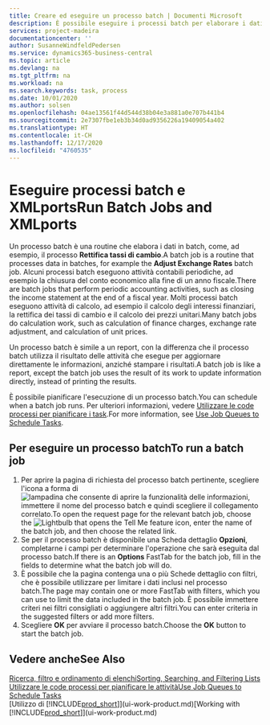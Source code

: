 ```yaml
---
title: Creare ed eseguire un processo batch | Documenti Microsoft
description: È possibile eseguire i processi batch per elaborare i dati e aggiornare le informazioni, ad esempio, per attività contabili periodiche oppure per effettuare dei calcoli.
services: project-madeira
documentationcenter: ''
author: SusanneWindfeldPedersen
ms.service: dynamics365-business-central
ms.topic: article
ms.devlang: na
ms.tgt_pltfrm: na
ms.workload: na
ms.search.keywords: task, process
ms.date: 10/01/2020
ms.author: solsen
ms.openlocfilehash: 04ae13561f44d544d38b04e3a881a0e707b441b4
ms.sourcegitcommit: 2e7307fbe1eb3b34d0ad9356226a19409054a402
ms.translationtype: HT
ms.contentlocale: it-CH
ms.lasthandoff: 12/17/2020
ms.locfileid: "4760535"
---
```

# <a name="run-batch-jobs-and-xmlports"></a><span data-ttu-id="45cee-103">Eseguire processi batch e XMLports</span><span class="sxs-lookup"><span data-stu-id="45cee-103">Run Batch Jobs and XMLports</span></span>
<span data-ttu-id="45cee-104">Un processo batch è una routine che elabora i dati in batch, come, ad esempio, il processo **Rettifica tassi di cambio**.</span><span class="sxs-lookup"><span data-stu-id="45cee-104">A batch job is a routine that processes data in batches, for example the **Adjust Exchange Rates** batch job.</span></span> <span data-ttu-id="45cee-105">Alcuni processi batch eseguono attività contabili periodiche, ad esempio la chiusura del conto economico alla fine di un anno fiscale.</span><span class="sxs-lookup"><span data-stu-id="45cee-105">There are batch jobs that perform periodic accounting activities, such as closing the income statement at the end of a fiscal year.</span></span> <span data-ttu-id="45cee-106">Molti processi batch eseguono attività di calcolo, ad esempio il calcolo degli interessi finanziari, la rettifica dei tassi di cambio e il calcolo dei prezzi unitari.</span><span class="sxs-lookup"><span data-stu-id="45cee-106">Many batch jobs do calculation work, such as calculation of finance charges, exchange rate adjustment, and calculation of unit prices.</span></span>

<span data-ttu-id="45cee-107">Un processo batch è simile a un report, con la differenza che il processo batch utilizza il risultato delle attività che esegue per aggiornare direttamente le informazioni, anziché stampare i risultati.</span><span class="sxs-lookup"><span data-stu-id="45cee-107">A batch job is like a report, except the batch job uses the result of its work to update information directly, instead of printing the results.</span></span>

<span data-ttu-id="45cee-108">È possibile pianificare l'esecuzione di un processo batch.</span><span class="sxs-lookup"><span data-stu-id="45cee-108">You can schedule when a batch job runs.</span></span> <span data-ttu-id="45cee-109">Per ulteriori informazioni, vedere [Utilizzare le code processi per pianificare i task](admin-job-queues-schedule-tasks.md).</span><span class="sxs-lookup"><span data-stu-id="45cee-109">For more information, see [Use Job Queues to Schedule Tasks](admin-job-queues-schedule-tasks.md).</span></span>

## <a name="to-run-a-batch-job"></a><span data-ttu-id="45cee-110">Per eseguire un processo batch</span><span class="sxs-lookup"><span data-stu-id="45cee-110">To run a batch job</span></span>
1. <span data-ttu-id="45cee-111">Per aprire la pagina di richiesta del processo batch pertinente, scegliere l'icona a forma di ![lampadina che consente di aprire la funzionalità delle informazioni](media/ui-search/search_small.png "Informazioni sull'operazione che si desidera eseguire"), immettere il nome del processo batch e quindi scegliere il collegamento correlato.</span><span class="sxs-lookup"><span data-stu-id="45cee-111">To open the request page for the relevant batch job, choose the ![Lightbulb that opens the Tell Me feature](media/ui-search/search_small.png "Tell me what you want to do") icon, enter the name of the batch job, and then choose the related link.</span></span>
2. <span data-ttu-id="45cee-112">Se per il processo batch è disponibile una Scheda dettaglio **Opzioni**, completarne i campi per determinare l'operazione che sarà eseguita dal processo batch.</span><span class="sxs-lookup"><span data-stu-id="45cee-112">If there is an **Options** FastTab for the batch job, fill in the fields to determine what the batch job will do.</span></span>
3. <span data-ttu-id="45cee-113">È possibile che la pagina contenga una o più Schede dettaglio con filtri, che è possibile utilizzare per limitare i dati inclusi nel processo batch.</span><span class="sxs-lookup"><span data-stu-id="45cee-113">The page may contain one or more FastTab with filters, which you can use to limit the data included in the batch job.</span></span> <span data-ttu-id="45cee-114">È possibile immettere criteri nei filtri consigliati o aggiungere altri filtri.</span><span class="sxs-lookup"><span data-stu-id="45cee-114">You can enter criteria in the suggested filters or add more filters.</span></span>
4. <span data-ttu-id="45cee-115">Scegliere **OK** per avviare il processo batch.</span><span class="sxs-lookup"><span data-stu-id="45cee-115">Choose the **OK** button to start the batch job.</span></span>

## <a name="see-also"></a><span data-ttu-id="45cee-116">Vedere anche</span><span class="sxs-lookup"><span data-stu-id="45cee-116">See Also</span></span>
[<span data-ttu-id="45cee-117">Ricerca, filtro e ordinamento di elenchi</span><span class="sxs-lookup"><span data-stu-id="45cee-117">Sorting, Searching, and Filtering Lists</span></span>](ui-enter-criteria-filters.md)  
[<span data-ttu-id="45cee-118">Utilizzare le code processi per pianificare le attività</span><span class="sxs-lookup"><span data-stu-id="45cee-118">Use Job Queues to Schedule Tasks</span></span>](admin-job-queues-schedule-tasks.md)  
<span data-ttu-id="45cee-119">[Utilizzo di [!INCLUDE[prod_short](includes/prod_short.md)]](ui-work-product.md)</span><span class="sxs-lookup"><span data-stu-id="45cee-119">[Working with [!INCLUDE[prod_short](includes/prod_short.md)]](ui-work-product.md)</span></span>
